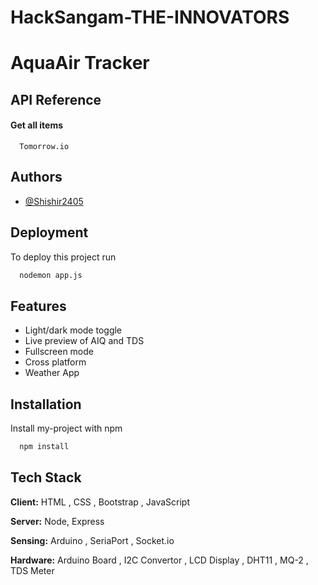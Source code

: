 # HackSangam-THE-INNOVATORS


# AquaAir Tracker




## API Reference

#### Get all items

```http
  Tomorrow.io
```



## Authors

- [@Shishir2405](https://github.com/Shishir2405)


## Deployment

To deploy this project run

```bash
  nodemon app.js
```


## Features

- Light/dark mode toggle
- Live preview of AIQ and TDS
- Fullscreen mode
- Cross platform
- Weather App


## Installation

Install my-project with npm

```bash
  npm install 

```
    
## Tech Stack

**Client:** HTML , CSS , Bootstrap , JavaScript

**Server:** Node, Express

**Sensing:** Arduino , SeriaPort , Socket.io

**Hardware:** Arduino Board , I2C Convertor , LCD Display , DHT11 , MQ-2 , TDS Meter



